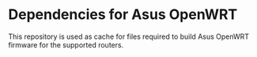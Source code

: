 # Dependencies for Asus OpenWRT
This repository is used as cache for files required to build Asus OpenWRT firmware for the supported routers.
